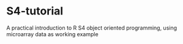 S4-tutorial
===========

A practical introduction to R S4 object oriented programming, using microarray data as working example
